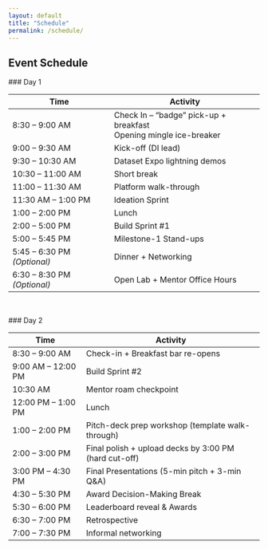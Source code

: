 ```yaml
---
layout: default
title: "Schedule"
permalink: /schedule/
---
```

## Event Schedule

<!-- Two-column layout -->
<div style="display:flex; gap:2rem; flex-wrap:wrap;">

  <!-- Column 1 : Day 1 table -->
  <div markdown="1" style="flex:1; min-width:280px;">
### Day 1

| Time | Activity |
|------|----------|
| 8:30 – 9:00 AM | Check In – “badge” pick-up + breakfast <br> Opening mingle ice-breaker |
| 9:00 – 9:30 AM | Kick-off (DI lead) |
| 9:30 – 10:30 AM | Dataset Expo lightning demos |
| 10:30 – 11:00 AM | Short break |
| 11:00 – 11:30 AM | Platform walk-through |
| 11:30 AM – 1:00 PM | Ideation Sprint |
| 1:00 – 2:00 PM | Lunch |
| 2:00 – 5:00 PM | Build Sprint #1 |
| 5:00 – 5:45 PM | Milestone-1 Stand-ups |
| 5:45 – 6:30 PM *(Optional)* | Dinner + Networking |
| 6:30 – 8:30 PM *(Optional)* | Open Lab + Mentor Office Hours |

</div>

<!-- Column 2 : Day 2 table -->
  <div markdown="1" style="flex:1; min-width:280px;">
### Day 2

| Time | Activity |
|------|----------|
| 8:30 – 9:00 AM | Check-in + Breakfast bar re-opens |
| 9:00 AM – 12:00 PM | Build Sprint #2 |
| 10:30 AM | Mentor roam checkpoint |
| 12:00 PM – 1:00 PM | Lunch |
| 1:00 – 2:00 PM | Pitch-deck prep workshop (template walk-through) |
| 2:00 – 3:00 PM | Final polish + upload decks by 3:00 PM (hard cut-off) |
| 3:00 PM – 4:30 PM | Final Presentations (5-min pitch + 3-min Q&A) |
| 4:30 – 5:30 PM | Award Decision-Making Break |
| 5:30 – 6:00 PM | Leaderboard reveal & Awards |
| 6:30 – 7:00 PM | Retrospective |
| 7:00 – 7:30 PM | Informal networking |

</div>
